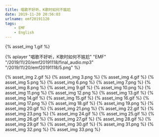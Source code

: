 ```yaml
---
title: 唱歌不好听，K歌时如何不尴尬
date: 2019-11-20 20:56:03
urlname: emf20191120
tags:
    - EMF
    - English
---
```

 {% asset_img 1.gif %} &nbsp;
 <!-- more -->
 
  {% aplayer "唱歌不好听，K歌时如何不尴尬" "EMF" "/2019/11/20/emf20191118/final_audio.mp3"  "/2019/11/20/emf20191118/5.png" %}
  
  {% asset_img 2.gif %}
  {% asset_img 3.png %}
  {% asset_img 4.gif %}
  {% asset_img 5.png %}
  {% asset_img 6.png %}
  {% asset_img 7.png %}
  {% asset_img 8.png %}
  {% asset_img 9.gif %}
  {% asset_img 10.png %}
  {% asset_img 11.png %}
  {% asset_img 12.png %}
  {% asset_img 13.gif %}
  {% asset_img 14.gif %}
  {% asset_img 15.gif %}
  {% asset_img 16.gif %}
  {% asset_img 17.png %}
  {% asset_img 18.gif %}
  {% asset_img 19.png %}
  {% asset_img 20.gif %}
  {% asset_img 21.png %}
  {% asset_img 22.gif %}
  {% asset_img 23.png %}
  {% asset_img 24.gif %}
  {% asset_img 25.gif %}
  {% asset_img 26.gif %}
  {% asset_img 27.gif %}
  {% asset_img 28.gif %}
  {% asset_img 29.gif %}
  {% asset_img 30.gif %}
  {% asset_img 31.png %}
  {% asset_img 32.png %}
  {% asset_img 33.png %}
